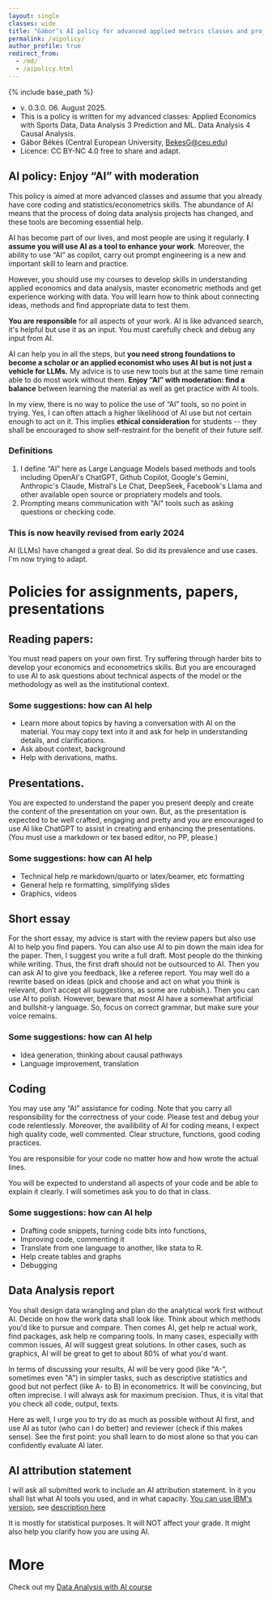 ```yaml
---
layout: single
classes: wide
title: "Gábor’s AI policy for advanced applied metrics classes and projects"
permalink: /aipolicy/
author_profile: true
redirect_from:
  - /md/
  - /aipolicy.html
---
```


{% include base_path %}


* v. 0.3.0.  06. August 2025. 
* This is a policy is written for my advanced classes: Applied Economics with Sports Data, Data Analysis 3 Prediction and ML. Data Analysis 4 Causal Analysis. 
* Gábor Békés (Central European University, BekesG@ceu.edu)
* Licence: CC BY-NC 4.0 free to share and adapt. 


## AI policy: Enjoy “AI” with moderation 

This policy is aimed at more advanced classes and assume that you already have core coding and statistics/econometrics skills. The abundance of AI means that the process of doing data analysis projects has changed, and these tools are becoming essential help. 

AI has become part of our lives, and most people are using it regularly. **I assume you will use AI as a tool to enhance your work**. Moreover, the ability to use “AI” as copilot, carry out prompt engineering is a new and important skill to learn and practice.

However, you should use my courses to develop skills in understanding applied economics and data analysis, master econometric methods and get experience working with data. You will learn how to think about connecting ideas, methods and find appropriate data to test them. 

**You are responsible** for all aspects of your work. AI is like advanced search, it's helpful but use it as an input. You must carefully check and debug any input from AI. 

AI can help you in all the steps, but **you need strong foundations to become a scholar or an applied economist who uses AI but is not just a vehicle for LLMs.** My advice is to use new tools but at the same time remain able to do most work without them. **Enjoy “AI” with moderation: find a balance** between learning the material as well as get practice with AI tools.

In my view, there is no way to police the use of “AI” tools, so no point in trying. Yes, I can often attach a higher likelihood of AI use but not certain enough to act on it. This implies **ethical consideration** for students -- they shall be encouraged to show self-restraint for the benefit of their future self.  


### Definitions

1.  I define “AI” here as Large Language Models based methods and tools including OpenAI's ChatGPT, Github Copilot, Google's Gemini, Anthropic's Claude, Mistral's Le Chat, DeepSeek, Facebook's Llama and other available open source or propriatery models and tools. 
2. Prompting means communication with "AI" tools such as asking questions or checking code.

### This is now heavily revised from early 2024

AI (LLMs) have changed a great deal. So did its prevalence and use cases. I'm now trying to adapt. 



# Policies for assignments, papers, presentations

## Reading papers: 
You must read papers on your own first. Try suffering through harder bits to develop your economics and econometrics skills. But you are encouraged to use AI to ask questions about technical aspects of the model or the methodology as well as the institutional context. 

### Some suggestions: how can AI help

* Learn more about topics by having a conversation with AI on the material. You may copy text into it and ask for help in understanding details, and clarifications.  
* Ask about context, background
* Help with derivations, maths. 

## Presentations.
You are expected to understand the paper you present deeply and create the content of the presentation on your own. But, as the presentation is expected to be well crafted, engaging and pretty and you are encouraged to use AI like ChatGPT to assist in creating and enhancing the presentations. (You must use a markdown or tex based editor, no PP, please.)

### Some suggestions: how can AI help

* Technical help re markdown/quarto or latex/beamer, etc formatting
* General help re formatting, simplifying slides
* Graphics, videos


## Short essay

For the short essay, my advice is start with the review papers but also use AI to help you find papers. You can also use AI to pin down the main idea for the paper. Then, I suggest you write a full draft. Most people do the thinking while writing. Thus, the first draft should not be outsourced to AI. Then you can ask AI to give you feedback, like a referee report. You may well do a rewrite based on ideas (pick and choose and act on what you think is relevant, don’t accept all suggestions, as some are rubbish.). Then you can use AI to polish. However, beware that most AI have a somewhat artificial and bullshit-y language. So, focus on correct grammar, but make sure your voice remains. 

### Some suggestions: how can AI help

* Idea generation, thinking about causal pathways
* Language improvement, translation 

## Coding

You may use any “AI” assistance for coding. Note that you carry all responsibility for the correctness of your code. Please test and debug your code relentlessly. Moreover, the availibility of AI for coding means, I expect high quality code, well commented. Clear structure, functions, good coding practices. 

You are responsible for your code no matter how and how wrote the actual lines. 

You will be expected to understand all aspects of your code and be able to explain it clearly. I will sometimes ask you to do that in class.

### Some suggestions: how can AI help

* Drafting code snippets, turning code bits into functions, 
* Improving code, commenting it 
* Translate from one language to another, like stata to R. 
* Help create tables and graphs
* Debugging

## Data Analysis report

You shall design data wrangling and plan do the analytical work first without AI. Decide on how the work data shall look like. Think about which methods you'd like to pursue and compare. Then comes AI, get help re actual work, find packages, ask help re comparing tools. In many cases, especially with common issues, AI will suggest great solutions. In other cases, such as graphics,  AI will be great to get to about 80\% of what you'd want. 

In terms of discussing your results, AI will be very good (like "A-", sometimes even "A") in simpler tasks, such as descriptive statistics and good but not perfect (like A- to B) in econometrics. It will be convincing, but often imprecise. I will always ask for maximum precision. Thus, it is vital that you check all code, output, texts. 

Here as well, I urge you to try do as much as possible without AI first, and use AI as tutor (who can I do better) and reviewer (check if this makes sense). See the first point: you shall learn to do most alone so that you can confidently evaluate AI later. 

## AI attribution statement

I will ask all submitted work to include an AI attribution statement. In it you shall list what AI tools you used, and in what capacity. 
[You can use IBM's version](https://aiattribution.github.io/), see [description here](https://research.ibm.com/blog/AI-attribution-toolkit)

It is mostly for statistical purposes. It will NOT affect your grade. It might also help you clarify how you are using AI. 


# More

Check out my [Data Analysis with AI course](https://gabors-data-analysis.com/ai-course/)
